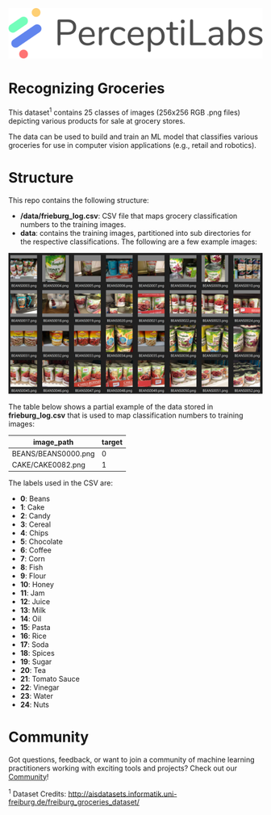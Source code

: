 <p align="center">
  <a href="https://www.perceptilabs.com">
  <img src="./pl_logo.png">
  </a>
</p>

# Recognizing Groceries

This dataset<sup>1</sup> contains 25 classes of images (256x256 RGB .png files) depicting various products for sale at grocery stores. 

The data can be used to build and train an ML model that classifies various groceries for use in computer vision applications (e.g., retail and robotics).

# Structure

This repo contains the following structure:

- **/data/frieburg_log.csv**: CSV file that maps grocery classification numbers to the training images.
- **data**: contains the training images, partitioned into sub directories for the respective classifications. The following are a few example images:

<p align="center">
  <img src="./frb_sample.png">
</p>

The table below shows a partial example of the data stored in **frieburg_log.csv** that is used to map classification numbers to training images:

| **image_path**  | **target** |
| ----------  | ---------- |
| BEANS/BEANS0000.png | 0 |
| CAKE/CAKE0082.png | 1 |

The labels used in the CSV are:

- **0**: Beans
- **1**: Cake
- **2**: Candy
- **3**: Cereal
- **4**: Chips
- **5**: Chocolate
- **6**: Coffee
- **7**: Corn
- **8**: Fish
- **9**: Flour
- **10**: Honey
- **11**: Jam
- **12**: Juice
- **13**: Milk
- **14**: Oil
- **15**: Pasta
- **16**: Rice
- **17**: Soda
- **18**: Spices
- **19**: Sugar
- **20**: Tea
- **21**: Tomato Sauce
- **22**: Vinegar
- **23**: Water
- **24**: Nuts


# Community

Got questions, feedback, or want to join a community of machine learning practitioners working with exciting tools and projects? Check out our [Community](https://forum.perceptilabs.com/)!

<sup>1</sup> Dataset Credits: http://aisdatasets.informatik.uni-freiburg.de/freiburg_groceries_dataset/

